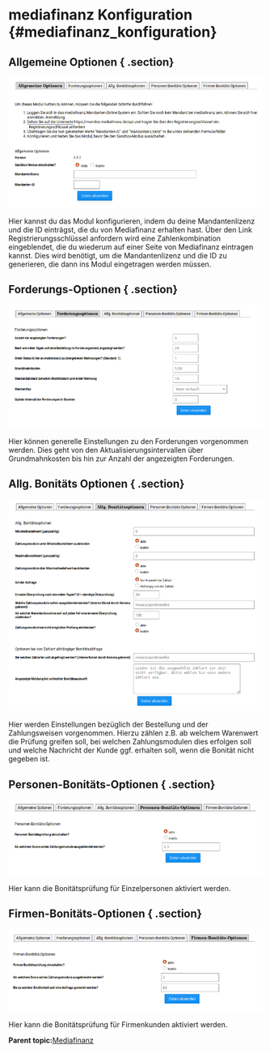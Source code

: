 # mediafinanz Konfiguration {#mediafinanz_konfiguration}

## Allgemeine Optionen { .section}

![](Bilder/mediafinanz/mediafinanz_002.png "Reiter Allgemeine Optionen")

Hier kannst du das Modul konfigurieren, indem du deine Mandantenlizenz und die ID einträgst, die du von Mediafinanz erhalten hast. Über den Link Registrierungsschlüssel anfordern wird eine Zahlenkombination eingeblendet, die du wiederum auf einer Seite von Mediafinanz eintragen kannst. Dies wird benötigt, um die Mandantenlizenz und die ID zu generieren, die dann ins Modul eingetragen werden müssen.

## Forderungs-Optionen { .section}

![](Bilder/mediafinanz/mediafinanz_003.png "Reiter Forderungsoptionen")

Hier können generelle Einstellungen zu den Forderungen vorgenommen werden. Dies geht von den Aktualisierungsintervallen über Grundmahnkosten bis hin zur Anzahl der angezeigten Forderungen.

## Allg. Bonitäts Optionen { .section}

![](Bilder/mediafinanz/mediafinanz_005.png "Reiter Allg. Bonitäts Optionen")

Hier werden Einstellungen bezüglich der Bestellung und der Zahlungsweisen vorgenommen. Hierzu zählen z.B. ab welchem Warenwert die Prüfung greifen soll, bei welchen Zahlungsmodulen dies erfolgen soll und welche Nachricht der Kunde ggf. erhalten soll, wenn die Bonität nicht gegeben ist.

## Personen-Bonitäts-Optionen { .section}

![](Bilder/mediafinanz/mediafinanz_006.png "Reiter Personen-Bonitäts-Optionen")

Hier kann die Bonitätsprüfung für Einzelpersonen aktiviert werden.

## Firmen-Bonitäts-Optionen { .section}

![](Bilder/mediafinanz/mediafinanz_007.png "Reiter Firmen-Bonitäts-Optionen")

Hier kann die Bonitätsprüfung für Firmenkunden aktiviert werden.

**Parent topic:**[Mediafinanz](7_4_15_Mediafinanz.md)

